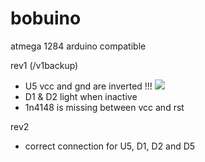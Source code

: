 # bobuino
atmega 1284 arduino compatible

rev1 (/v1backup)
- U5 vcc and gnd are inverted !!!
![](IMG/err1.JPG)
- D1 & D2 light when inactive
- 1n4148 is missing between vcc and rst

rev2 
- correct connection for U5, D1, D2 and D5
